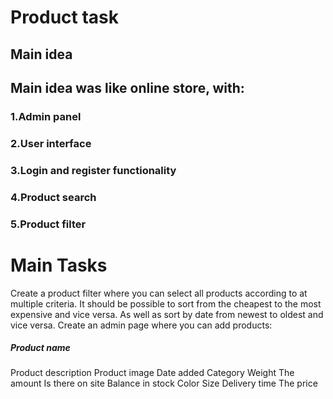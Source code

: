 # Product task
## Main idea
## Main idea was like online store, with:
### 1.Admin panel
### 2.User interface
### 3.Login and register functionality
### 4.Product search
### 5.Product filter
# Main Tasks 
Create a product filter where you can select all products according to at multiple criteria.
It should be possible to sort from the cheapest to the most expensive and vice versa.
As well as sort by date from newest to oldest and vice versa.
Create an admin page where you can add products:
##### Product name
Product description
Product image
Date added
Category
Weight
The amount
Is there on site
Balance in stock
Color
Size
Delivery time
The price

